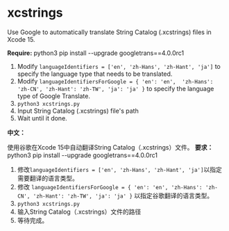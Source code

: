 # xcstrings
Use Google to automatically translate String Catalog (.xcstrings) files in Xcode 15.

**Require:**
python3
pip install --upgrade googletrans==4.0.0rc1

1. Modify `languageIdentifiers = ['en', 'zh-Hans', 'zh-Hant', 'ja']` to specify the language type that needs to be translated.
2. Modify `languageIdentifiersForGoogle = { 'en': 'en',  'zh-Hans': 'zh-CN', 'zh-Hant': 'zh-TW', 'ja': 'ja' }` to specify the language type of Google Translate.
3. `python3 xcstrings.py`
4. Input String Catalog (.xcstrings) file's path
5. Wait until it done.

**中文：**

使用谷歌在Xcode 15中自动翻译String Catalog（.xcstrings）文件。
**要求：** 
python3 
pip install --upgrade googletrans==4.0.0rc1 
1. 修改`languageIdentifiers = ['en', 'zh-Hans', 'zh-Hant', 'ja']`以指定需要翻译的语言类型。
2. 修改 `languageIdentifiersForGoogle = { 'en': 'en', 'zh-Hans': 'zh-CN', 'zh-Hant': 'zh-TW', 'ja': 'ja' }` 以指定谷歌翻译的语言类型。
3. `python3 xcstrings.py` 
4. 输入String Catalog（.xcstrings）文件的路径
5. 等待完成。
